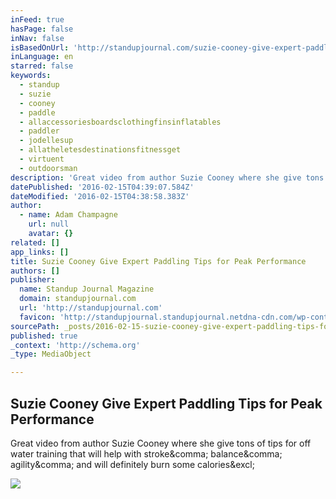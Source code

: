 ```yaml
---
inFeed: true
hasPage: false
inNav: false
isBasedOnUrl: 'http://standupjournal.com/suzie-cooney-give-expert-paddling-tips-for-peak-performance/'
inLanguage: en
starred: false
keywords:
  - standup
  - suzie
  - cooney
  - paddle
  - allaccessoriesboardsclothingfinsinflatables
  - paddler
  - jodellesup
  - allatheletesdestinationsfitnessget
  - virtuent
  - outdoorsman
description: 'Great video from author Suzie Cooney where she give tons of tips for off water training that will help with stroke, balance, agility, and will definitely burn some calories!'
datePublished: '2016-02-15T04:39:07.584Z'
dateModified: '2016-02-15T04:38:58.383Z'
author:
  - name: Adam Champagne
    url: null
    avatar: {}
related: []
app_links: []
title: Suzie Cooney Give Expert Paddling Tips for Peak Performance
authors: []
publisher:
  name: Standup Journal Magazine
  domain: standupjournal.com
  url: 'http://standupjournal.com'
  favicon: 'http://standupjournal.standupjournal.netdna-cdn.com/wp-content/uploads/2015/08/cropped-logo-square11-192x192.png'
sourcePath: _posts/2016-02-15-suzie-cooney-give-expert-paddling-tips-for-peak-performance.md
published: true
_context: 'http://schema.org'
_type: MediaObject

---
```

<article style=""><h1>Suzie Cooney Give Expert Paddling Tips for Peak Performance</h1><p>Great video from author Suzie Cooney where she give tons of tips for off water training that will help with stroke&amp;comma; balance&amp;comma; agility&amp;comma; and will definitely burn some calories&amp;excl;</p><img src="http://standupjournal.standupjournal.netdna-cdn.com/wp-content/uploads/2015/11/Suzie-Cooney-Give-Expert-Paddling-Tips-for-Peak-Performance.jpg" /></article>